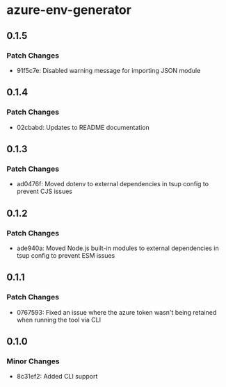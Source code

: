 # azure-env-generator

## 0.1.5

### Patch Changes

- 91f5c7e: Disabled warning message for importing JSON module

## 0.1.4

### Patch Changes

- 02cbabd: Updates to README documentation

## 0.1.3

### Patch Changes

- ad0476f: Moved dotenv to external dependencies in tsup config to prevent CJS issues

## 0.1.2

### Patch Changes

- ade940a: Moved Node.js built-in modules to external dependencies in tsup config to prevent ESM issues

## 0.1.1

### Patch Changes

- 0767593: Fixed an issue where the azure token wasn't being retained when running the tool via CLI

## 0.1.0

### Minor Changes

- 8c31ef2: Added CLI support
